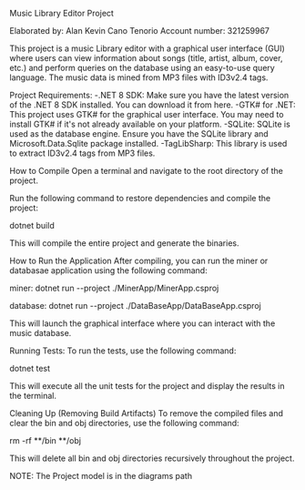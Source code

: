 Music Library Editor Project

Elaborated by: Alan Kevin Cano Tenorio
Account number: 321259967

This project is a music Library editor with a graphical user interface (GUI) where users can view information about songs (title, artist, album, cover, etc.) and perform queries on the database using an easy-to-use query language. The music data is mined from MP3 files with ID3v2.4 tags.

Project Requirements:
-.NET 8 SDK: Make sure you have the latest version of the .NET 8 SDK installed. You can download it from here.
-GTK# for .NET: This project uses GTK# for the graphical user interface. You may need to install GTK# if it's not already available on your platform.
-SQLite: SQLite is used as the database engine. Ensure you have the SQLite library and Microsoft.Data.Sqlite package installed.
-TagLibSharp: This library is used to extract ID3v2.4 tags from MP3 files.

How to Compile
Open a terminal and navigate to the root directory of the project.

Run the following command to restore dependencies and compile the project:

dotnet build

This will compile the entire project and generate the binaries.

How to Run the Application
After compiling, you can run the miner or databasae application using the following command:

miner:
dotnet run --project ./MinerApp/MinerApp.csproj

database:
dotnet run --project ./DataBaseApp/DataBaseApp.csproj

This will launch the graphical interface where you can interact with the music database.

Running Tests:
To run the tests, use the following command:

dotnet test

This will execute all the unit tests for the project and display the results in the terminal.

Cleaning Up (Removing Build Artifacts)
To remove the compiled files and clear the bin and obj directories, use the following command:

rm -rf **/bin **/obj

This will delete all bin and obj directories recursively throughout the project.

NOTE:
The Project model is in the diagrams path